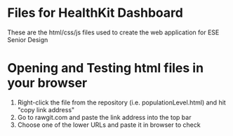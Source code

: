 # Files for HealthKit Dashboard

These are the html/css/js files used to create the web application for ESE Senior Design

# Opening and Testing html files in your browser

1. Right-click the file from the repository (i.e. populationLevel.html) and hit "copy link address"
2. Go to rawgit.com and paste the link address into the top bar
3. Choose one of the lower URLs and paste it in browser to check
